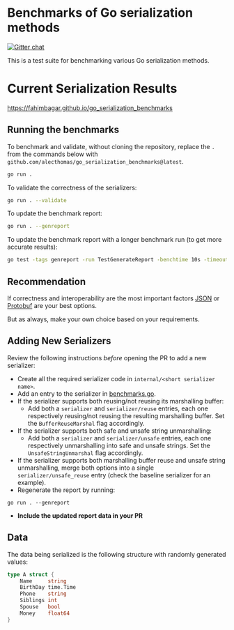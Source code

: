 # Benchmarks of Go serialization methods

[![Gitter chat](https://badges.gitter.im/alecthomas.png)](https://gitter.im/alecthomas/Lobby)

This is a test suite for benchmarking various Go serialization methods.

# Current Serialization Results

https://fahimbagar.github.io/go_serialization_benchmarks

## Running the benchmarks

To benchmark and validate, without cloning the repository, replace the `.` from the commands below with `github.com/alecthomas/go_serialization_benchmarks@latest`.

```bash
go run .
```

To validate the correctness of the serializers:
```bash
go run . --validate
```

To update the benchmark report:
```bash
go run . --genreport
```

To update the benchmark report with a longer benchmark run (to get more accurate results):
```bash
go test -tags genreport -run TestGenerateReport -benchtime 10s -timeout 1h #--validate
```

## Recommendation

If correctness and interoperability are the most
important factors [JSON](http://golang.org/pkg/encoding/json/) or [Protobuf](https://google.golang.org/protobuf) are your best options.

But as always, make your own choice based on your requirements.

## Adding New Serializers

Review the following instructions _before_ opening the PR to add a new
serializer:

- Create all the required serializer code in `internal/<short serializer name>`.
- Add an entry to the serializer in [benchmarks.go](benchmarks.go).
- If the serializer supports both reusing/not reusing its marshalling buffer:
  - Add both a `serializer` and `serializer/reuse` entries, each one
    respectively reusing/not reusing the resulting marshalling buffer. Set the
    `BufferReuseMarshal` flag accordingly.
- If the serializer supports both safe and unsafe string unmarshalling:
  - Add both a `serializer` and `serializer/unsafe` entries, each one
    respectively unmarshalling into safe and unsafe strings. Set the
    `UnsafeStringUnmarshal` flag accordingly.
- If the serializer supports both marshalling buffer reuse and unsafe string
  unmarshalling, merge both options into a single `serializer/unsafe_reuse`
  entry (check the baseline serializer for an example).
- Regenerate the report by running:

```
go run . --genreport
```

- **Include the updated report data in your PR**

## Data

The data being serialized is the following structure with randomly generated values:

```go
type A struct {
    Name     string
    BirthDay time.Time
    Phone    string
    Siblings int
    Spouse   bool
    Money    float64
}
```

